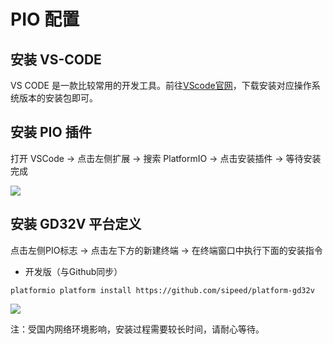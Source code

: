 PIO 配置
=====

## 安装 VS-CODE
VS CODE 是一款比较常用的开发工具。前往[VScode官网](https://code.visualstudio.com/ "VScode官网")，下载安装对应操作系统版本的安装包即可。

## 安装 PIO 插件
打开 VSCode -> 点击左侧扩展 -> 搜索 PlatformIO -> 点击安装插件 -> 等待安装完成

![](http://blog.sipeed.com/wp-content/uploads/2019/04/0d501a8515a735fba54e2f5de908cd1e.png)

## 安装 GD32V 平台定义

点击左侧PIO标志 -> 点击左下方的新建终端 -> 在终端窗口中执行下面的安装指令

* 开发版（与Github同步）
```
platformio platform install https://github.com/sipeed/platform-gd32v
```
![](http://blog.sipeed.com/wp-content/uploads/2019/04/c79100e1ed1747988f001d7471cd1064.png)
 
注：受国内网络环境影响，安装过程需要较长时间，请耐心等待。
